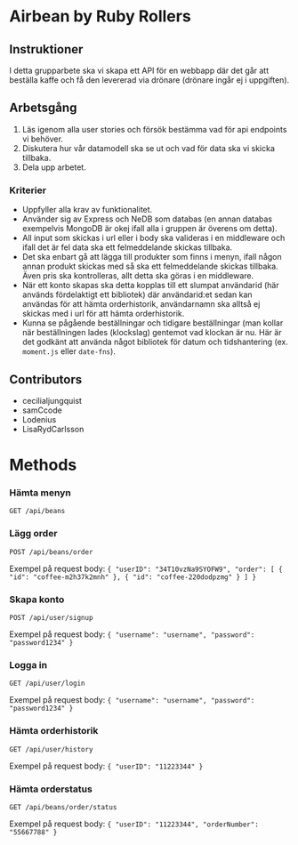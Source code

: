 # Airbean by Ruby Rollers

## Instruktioner

I detta grupparbete ska vi skapa ett API för en webbapp där det går att beställa kaffe och få den levererad via drönare (drönare ingår ej i uppgiften).

## Arbetsgång

1. Läs igenom alla user stories och försök bestämma vad för api endpoints vi behöver.
2. Diskutera hur vår datamodell ska se ut och vad för data ska vi skicka tillbaka. 
3. Dela upp arbetet.

### Kriterier

* Uppfyller alla krav av funktionalitet.
* Använder sig av Express och NeDB som databas (en annan databas exempelvis MongoDB är okej ifall alla i gruppen är överens om detta).
* All input som skickas i url eller i body ska valideras i en middleware och ifall det är fel data ska ett felmeddelande skickas tillbaka.
* Det ska enbart gå att lägga till produkter som finns i menyn, ifall någon annan produkt skickas med så ska ett felmeddelande skickas tillbaka. Även pris ska kontrolleras, allt detta ska göras i en middleware.
* När ett konto skapas ska detta kopplas till ett slumpat användarid (här används fördelaktigt ett bibliotek) där användarid:et sedan kan användas för att hämta orderhistorik, användarnamn ska alltså ej skickas med i url för att hämta orderhistorik.
* Kunna se pågående beställningar och tidigare beställningar (man kollar när beställningen lades (klockslag) gentemot vad klockan är nu. Här är det godkänt att använda något bibliotek för datum och tidshantering (ex. `moment.js` eller `date-fns`).


## Contributors
- cecilialjungquist
- samCcode
- Lodenius
- LisaRydCarlsson

# Methods

### Hämta menyn
` GET /api/beans `

### Lägg order
` POST /api/beans/order `

Exempel på request body:
`{
	"userID": "34T10vzNa9SYOFW9",
	"order": [
		{
			"id": "coffee-m2h37k2mnh"
		},
		{
			"id": "coffee-220dodpzmg"
		}
	]
}`

### Skapa konto
` POST /api/user/signup `

Exempel på request body:
`{
	"username": "username",
	"password": "password1234"
}`

### Logga in
` GET /api/user/login `

Exempel på request body:
`{
	"username": "username",
	"password": "password1234"
}`

### Hämta orderhistorik
` GET /api/user/history `

Exempel på request body:
`{
	"userID": "11223344"
}`

### Hämta orderstatus
` GET /api/beans/order/status `

Exempel på request body:
`{
	"userID": "11223344",
	"orderNumber": "55667788"
}`

